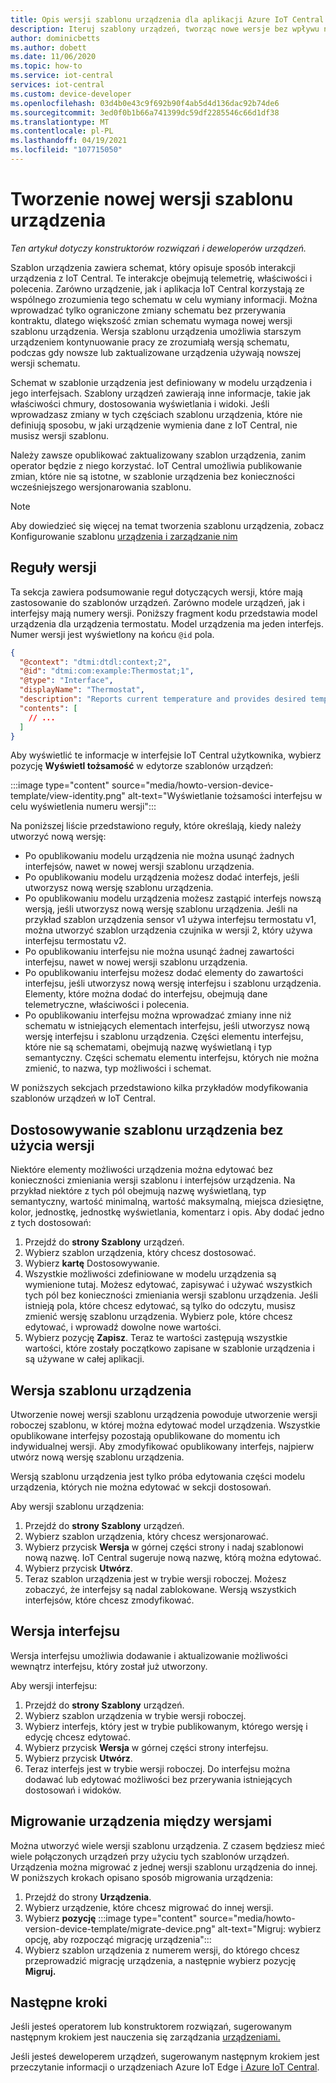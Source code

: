 ```yaml
---
title: Opis wersji szablonu urządzenia dla aplikacji Azure IoT Central i | Microsoft Docs
description: Iteruj szablony urządzeń, tworząc nowe wersje bez wpływu na połączone urządzenia na żywo
author: dominicbetts
ms.author: dobett
ms.date: 11/06/2020
ms.topic: how-to
ms.service: iot-central
services: iot-central
ms.custom: device-developer
ms.openlocfilehash: 03d4b0e43c9f692b90f4ab5d4d136dac92b74de6
ms.sourcegitcommit: 3ed0f0b1b66a741399dc59df2285546c66d1df38
ms.translationtype: MT
ms.contentlocale: pl-PL
ms.lasthandoff: 04/19/2021
ms.locfileid: "107715050"
---
```

# <a name="create-a-new-device-template-version"></a>Tworzenie nowej wersji szablonu urządzenia

*Ten artykuł dotyczy konstruktorów rozwiązań i deweloperów urządzeń.*

Szablon urządzenia zawiera schemat, który opisuje sposób interakcji urządzenia z IoT Central. Te interakcje obejmują telemetrię, właściwości i polecenia. Zarówno urządzenie, jak i aplikacja IoT Central korzystają ze wspólnego zrozumienia tego schematu w celu wymiany informacji. Można wprowadzać tylko ograniczone zmiany schematu bez przerywania kontraktu, dlatego większość zmian schematu wymaga nowej wersji szablonu urządzenia. Wersja szablonu urządzenia umożliwia starszym urządzeniem kontynuowanie pracy ze zrozumiałą wersją schematu, podczas gdy nowsze lub zaktualizowane urządzenia używają nowszej wersji schematu.

Schemat w szablonie urządzenia jest definiowany w modelu urządzenia i jego interfejsach. Szablony urządzeń zawierają inne informacje, takie jak właściwości chmury, dostosowania wyświetlania i widoki. Jeśli wprowadzasz zmiany w tych częściach szablonu urządzenia, które nie definiują sposobu, w jaki urządzenie wymienia dane z IoT Central, nie musisz wersji szablonu.

Należy zawsze opublikować zaktualizowany szablon urządzenia, zanim operator będzie z niego korzystać. IoT Central umożliwia publikowanie zmian, które nie są istotne, w szablonie urządzenia bez konieczności wcześniejszego wersjonarowania szablonu.

> [!NOTE]
> Aby dowiedzieć się więcej na temat tworzenia szablonu urządzenia, zobacz Konfigurowanie szablonu [urządzenia i zarządzanie nim](howto-set-up-template.md)

## <a name="versioning-rules"></a>Reguły wersji

Ta sekcja zawiera podsumowanie reguł dotyczących wersji, które mają zastosowanie do szablonów urządzeń. Zarówno modele urządzeń, jak i interfejsy mają numery wersji. Poniższy fragment kodu przedstawia model urządzenia dla urządzenia termostatu. Model urządzenia ma jeden interfejs. Numer wersji jest wyświetlony na końcu `@id` pola.

```json
{
  "@context": "dtmi:dtdl:context;2",
  "@id": "dtmi:com:example:Thermostat;1",
  "@type": "Interface",
  "displayName": "Thermostat",
  "description": "Reports current temperature and provides desired temperature control.",
  "contents": [
    // ...
  ]
}
```

Aby wyświetlić te informacje w interfejsie IoT Central użytkownika, wybierz pozycję **Wyświetl tożsamość** w edytorze szablonów urządzeń:

:::image type="content" source="media/howto-version-device-template/view-identity.png" alt-text="Wyświetlanie tożsamości interfejsu w celu wyświetlenia numeru wersji":::

Na poniższej liście przedstawiono reguły, które określają, kiedy należy utworzyć nową wersję:

* Po opublikowaniu modelu urządzenia nie można usunąć żadnych interfejsów, nawet w nowej wersji szablonu urządzenia.
* Po opublikowaniu modelu urządzenia możesz dodać interfejs, jeśli utworzysz nową wersję szablonu urządzenia.
* Po opublikowaniu modelu urządzenia możesz zastąpić interfejs nowszą wersją, jeśli utworzysz nową wersję szablonu urządzenia. Jeśli na przykład szablon urządzenia sensor v1 używa interfejsu termostatu v1, można utworzyć szablon urządzenia czujnika w wersji 2, który używa interfejsu termostatu v2.
* Po opublikowaniu interfejsu nie można usunąć żadnej zawartości interfejsu, nawet w nowej wersji szablonu urządzenia.
* Po opublikowaniu interfejsu możesz dodać elementy do zawartości interfejsu, jeśli utworzysz nową wersję interfejsu i szablonu urządzenia. Elementy, które można dodać do interfejsu, obejmują dane telemetryczne, właściwości i polecenia.
* Po opublikowaniu interfejsu można wprowadzać zmiany inne niż schematu w istniejących elementach interfejsu, jeśli utworzysz nową wersję interfejsu i szablonu urządzenia. Części elementu interfejsu, które nie są schematami, obejmują nazwę wyświetlaną i typ semantyczny. Części schematu elementu interfejsu, których nie można zmienić, to nazwa, typ możliwości i schemat.

W poniższych sekcjach przedstawiono kilka przykładów modyfikowania szablonów urządzeń w IoT Central.

## <a name="customize-the-device-template-without-versioning"></a>Dostosowywanie szablonu urządzenia bez użycia wersji

Niektóre elementy możliwości urządzenia można edytować bez konieczności zmieniania wersji szablonu i interfejsów urządzenia. Na przykład niektóre z tych pól obejmują nazwę wyświetlaną, typ semantyczny, wartość minimalną, wartość maksymalną, miejsca dziesiętne, kolor, jednostkę, jednostkę wyświetlania, komentarz i opis. Aby dodać jedno z tych dostosowań:

1. Przejdź do **strony Szablony** urządzeń.
1. Wybierz szablon urządzenia, który chcesz dostosować.
1. Wybierz **kartę** Dostosowywanie.
1. Wszystkie możliwości zdefiniowane w modelu urządzenia są wymienione tutaj. Możesz edytować, zapisywać i używać wszystkich tych pól bez konieczności zmieniania wersji szablonu urządzenia. Jeśli istnieją pola, które chcesz edytować, są tylko do odczytu, musisz zmienić wersję szablonu urządzenia. Wybierz pole, które chcesz edytować, i wprowadź dowolne nowe wartości.
1. Wybierz pozycję **Zapisz**. Teraz te wartości zastępują wszystkie wartości, które zostały początkowo zapisane w szablonie urządzenia i są używane w całej aplikacji.

## <a name="version-a-device-template"></a>Wersja szablonu urządzenia

Utworzenie nowej wersji szablonu urządzenia powoduje utworzenie wersji roboczej szablonu, w której można edytować model urządzenia. Wszystkie opublikowane interfejsy pozostają opublikowane do momentu ich indywidualnej wersji. Aby zmodyfikować opublikowany interfejs, najpierw utwórz nową wersję szablonu urządzenia.

Wersją szablonu urządzenia jest tylko próba edytowania części modelu urządzenia, których nie można edytować w sekcji dostosowań.

Aby wersji szablonu urządzenia:

1. Przejdź do **strony Szablony** urządzeń.
1. Wybierz szablon urządzenia, który chcesz wersjonarować.
1. Wybierz przycisk **Wersja** w górnej części strony i nadaj szablonowi nową nazwę. IoT Central sugeruje nową nazwę, którą można edytować.
1. Wybierz przycisk **Utwórz**.
1. Teraz szablon urządzenia jest w trybie wersji roboczej. Możesz zobaczyć, że interfejsy są nadal zablokowane. Wersją wszystkich interfejsów, które chcesz zmodyfikować.

## <a name="version-an-interface"></a>Wersja interfejsu

Wersja interfejsu umożliwia dodawanie i aktualizowanie możliwości wewnątrz interfejsu, który został już utworzony.

Aby wersji interfejsu:

1. Przejdź do **strony Szablony** urządzeń.
1. Wybierz szablon urządzenia w trybie wersji roboczej.
1. Wybierz interfejs, który jest w trybie publikowanym, którego wersję i edycję chcesz edytować.
1. Wybierz przycisk **Wersja** w górnej części strony interfejsu.
1. Wybierz przycisk **Utwórz**.
1. Teraz interfejs jest w trybie wersji roboczej. Do interfejsu można dodawać lub edytować możliwości bez przerywania istniejących dostosowań i widoków.

## <a name="migrate-a-device-across-versions"></a>Migrowanie urządzenia między wersjami

Można utworzyć wiele wersji szablonu urządzenia. Z czasem będziesz mieć wiele połączonych urządzeń przy użyciu tych szablonów urządzeń. Urządzenia można migrować z jednej wersji szablonu urządzenia do innej. W poniższych krokach opisano sposób migrowania urządzenia:

1. Przejdź do strony **Urządzenia**.
1. Wybierz urządzenie, które chcesz migrować do innej wersji.
1. Wybierz **pozycję**  :::image type="content" source="media/howto-version-device-template/migrate-device.png" alt-text="Migruj: wybierz opcję, aby rozpocząć migrację urządzenia":::
1. Wybierz szablon urządzenia z numerem wersji, do którego chcesz przeprowadzić migrację urządzenia, a następnie wybierz pozycję **Migruj.**

## <a name="next-steps"></a>Następne kroki

Jeśli jesteś operatorem lub konstruktorem rozwiązań, sugerowanym następnym krokiem jest nauczenia się zarządzania [urządzeniami.](./howto-manage-devices.md)

Jeśli jesteś deweloperem urządzeń, sugerowanym następnym krokiem jest przeczytanie informacji o urządzeniach Azure IoT Edge [i Azure IoT Central](./concepts-iot-edge.md).
